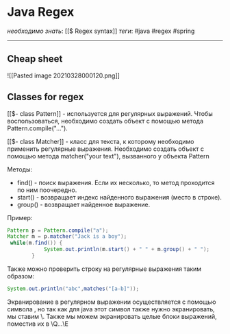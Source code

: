 # Java Regex
*необходимо знать*: [[$ Regex syntax]]
*теги*:  #java #regex #spring 

---
## Cheap sheet 
![[Pasted image 20210328000120.png]]

## Classes for regex

[[$- class Pattern]] - используется для регулярных выражений. Чтобы воспользоваться, необходимо создать объект с помощью метода Pattern.compile("…"). 

[[$- class Matcher]] - класс для текста, к которому необходимо применить регулярные выражения. Необходимо создать объект с помощью метода matcher("your text"), вызванного у объекта Pattern 

Методы: 
- find() - поиск выражения. Если их несколько, то метод проходится по ним поочередно. 
- start() - возвращает индекс найденного выражения (место в строке).
- group() - возвращает найденное выражение. 

Пример: 
```java
Pattern p = Pattern.compile("a"); 
Matcher m = p.matcher("Jack is a boy"); 
 while(m.find()) { 
            System.out.println(m.start() + " " + m.group() + " "); 
        } 
```
 
Также можно проверить строку на регулярные выражения таким образом: 
```java
System.out.println("abc",matches("[a-b]")); 
```

Экранирование в регулярном выражении осуществляется с помощью символа \, но так как для java этот символ также нужно экранировать, мы ставим \\. Также мы можем экранировать целые блоки выражений, поместив их в \\Q…\\E 

 